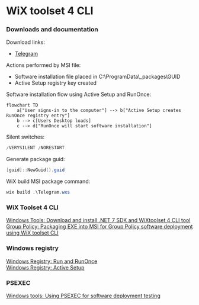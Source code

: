 # WiX toolset 4 CLI
### <b>Downloads and documentation</b>
Download links:
* [Telegram](https://desktop.telegram.org/)

Actions performed by MSI file:
* Software installation file placed in C:\ProgramData\\_packages\GUID
* Active Setup registry key created

Software installation flow using Active Setup and RunOnce:

```mermaid
flowchart TD
    a["User signs-in to the computer"] --> b["Active Setup creates RunOnce registry entry"]
    b --> c[Users Desktop loads]
    c --> d["RunOnce will start software installation"]
```

Silent switches:
```powershell
/VERYSILENT /NORESTART
```

Generate package guid:
```powershell
[guid]::NewGuid().guid
```

WiX build MSI package command:
```powershell
wix build .\Telegram.wxs
```

### <b>WiX Toolset 4 CLI</b><br />
[Windows Tools: Download and install .NET 7 SDK and WiXtoolset 4 CLI tool](https://youtu.be/ukrIlmadTjw) <br />
[Group Policy: Packaging EXE into MSI for Group Policy software deployment using WiX toolset CLI](https://youtu.be/pZ42XS2Ucsg) <br />

### <b>Windows registry</b><br />
[Windows Registry: Run and RunOnce](https://youtu.be/zgFzCq5uEPw) <br />
[Windows Registry: Active Setup](https://youtu.be/HrVJ7wdvfmo) <br />

### <b>PSEXEC</b><br />
[Windows tools: Using PSEXEC for software deployment testing](https://youtu.be/9ywdTna_TLc) <br />